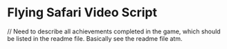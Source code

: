 # Flying Safari Video Script

// Need to describe all achievements completed in the game, which should be listed in the readme file. Basically see the readme file atm. 